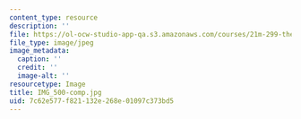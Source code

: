 ```yaml
---
content_type: resource
description: ''
file: https://ol-ocw-studio-app-qa.s3.amazonaws.com/courses/21m-299-the-beatles-fall-2017/7c62e577f821132e268e01097c373bd5_IMG_500-comp.jpg
file_type: image/jpeg
image_metadata:
  caption: ''
  credit: ''
  image-alt: ''
resourcetype: Image
title: IMG_500-comp.jpg
uid: 7c62e577-f821-132e-268e-01097c373bd5
---
```

